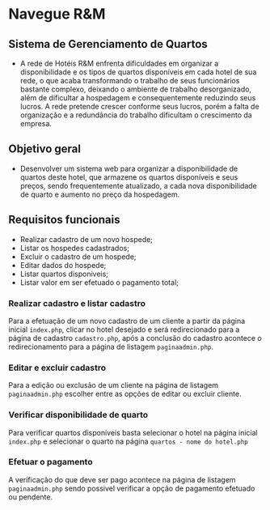 # Navegue R&M

## Sistema de Gerenciamento de Quartos

-   A rede de Hotéis R&M enfrenta dificuldades em organizar a disponibilidade e os tipos de quartos disponíveis em cada hotel de sua rede, o que acaba transformando o trabalho de seus funcionários bastante complexo, deixando o ambiente de trabalho desorganizado, além de dificultar a hospedagem e consequentemente reduzindo seus lucros. A rede pretende crescer conforme seus lucros, porém a falta de organização e a redundância do trabalho dificultam o crescimento da empresa.

## Objetivo geral

- Desenvolver um sistema web para organizar a disponibilidade de quartos deste hotel, que armazene os quartos disponíveis e seus preços, sendo frequentemente atualizado, a cada nova disponibilidade de quarto e aumento no preço da hospedagem.

## Requisitos funcionais

- Realizar  cadastro de um novo hospede;
- Listar os hospedes cadastrados;
- Excluir o cadastro de um hospede;
- Editar dados do hospede;
- Listar quartos disponiveis;
- Listar valor em ser efetuado o pagamento total;


### Realizar cadastro e listar cadastro

 Para a efetuação de um novo cadastro de um cliente a partir da página inicial `index.php`, clicar no hotel desejado e será redirecionado para a página de cadastro `cadastro.php`, após a conclusão do cadastro acontece o redirecionamento para a página de listagem `paginaadmin.php`.

### Editar e excluir cadastro

Para a edição ou exclusão de um cliente na página de listagem `paginaadmin.php` escolher entre as opções de editar ou excluir cliente.

### Verificar disponibilidade de quarto

Para verificar quartos disponiveis basta selecionar o hotel na página inicial `index.php` e selecionar o quarto na página `quartos - nome do hotel.php` 

### Efetuar o pagamento 

A verificação do que deve ser pago acontece na página de listagem `paginaadmin.php` sendo possivel verificar a opção de pagamento efetuado ou pendente.

